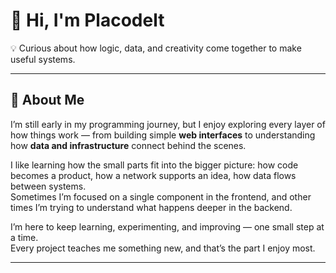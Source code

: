 # 👋 Hi, I'm Placodelt  
💡 Curious about how logic, data, and creativity come together to make useful systems.  

---

## 🧠 About Me  
I’m still early in my programming journey, but I enjoy exploring every layer of how things work — from building simple **web interfaces** to understanding how **data and infrastructure** connect behind the scenes.  

I like learning how the small parts fit into the bigger picture: how code becomes a product, how a network supports an idea, how data flows between systems.  
Sometimes I’m focused on a single component in the frontend, and other times I’m trying to understand what happens deeper in the backend.  

I’m here to keep learning, experimenting, and improving — one small step at a time.  
Every project teaches me something new, and that’s the part I enjoy most.  

---
